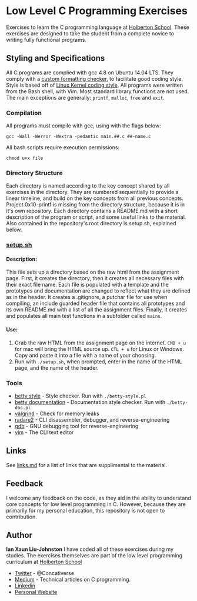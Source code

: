 # Low Level C Programming Exercises
Exercises to learn the C programming language at [Holberton School](https://holbertonschool.com). These exercises are designed to take the student from a complete novice to writing fully functional programs.
## Styling and Specifications
All C programs are complied with gcc 4.8 on Ubuntu 14.04 LTS. They comply with a [custom formatting checker](https://github.com/holbertonschool/Betty), to facilitate good coding style. Style is based off of [Linux Kernel coding style](http://git.kernel.org/cgit/linux/kernel/git/torvalds/linux.git/plain/Documentation/CodingStyle). All programs were written from the Bash shell, with Vim. Most standard library functions are not used. The main exceptions are generally: ``printf``, ``malloc``, ``free`` and  ``exit``. 
### Compilation
All programs must compile with gcc, using with the flags below:
```
gcc -Wall -Werror -Wextra -pedantic main.##.c ##-name.c
```
All bash scripts require execution permissions:
```
chmod u+x file
```
### Directory Structure
Each directory is named according to the key concept shared by all exercises in the directory. They are numbered sequentially to provide a linear timeline, and build on the key concepts from all previous concepts. Project 0x10-printf is missing from the directory structure, because it is in it's own repository. Each directory contains a README.md with a short description of the program or script, and some useful links to the material. Also contained in the repository's root directory is setup.sh, explained below.
### [setup.sh](setup.sh)
#### Description:
This file sets up a directory based on the raw html from the assignment page. First, it creates the directory, then it creates all necessary files with their exact file name. Each file is populated with a template and the prototypes and documentation are changed to reflect what they are defined as in the header. It creates a .gitignore, a putchar file for use when compiling, an include guarded header file that contains all prototypes and its own README.md with a list of all the assignment files. Finally, it creates and populates all main test functions in a subfolder called ``mains``.
#### Use:
1. Grab the raw HTML from the assignment page on the internet. ``CMD + u`` for mac will bring the HTML source up. ``CTL + u`` for Linux or Windows. Copy and paste it into a file with a name of your choosing.
2. Run with ``./setup.sh``, when prompted, enter in the name of the HTML page, and the name of the header.

### Tools
* [betty style](https://github.com/holbertonschool/Betty/blob/master/betty-style.pl) - Style checker. Run with ``./betty-style.pl``
* [betty documentation](https://github.com/holbertonschool/Betty/blob/master/betty-doc.pl) - Documentation style checker. Run with ``./betty-doc.pl``
* [valgrind](http://valgrind.org) - Check for memory leaks
* [radare2](https://github.com/radare/radare2) - CLI disassembler, debugger, and reverse-engineering
* [gdb](http://www.gnu.org/software/gdb/) - GNU debugging tool for reverse-engineering
* [vim](http://www.vim.org/) - The CLI text editor

## Links
See [links.md](links.md) for a list of links that are supplimental to the material.
## Feedback
I welcome any feedback on the code, as they aid in the ability to understand core concepts for low level programming in C. However, because they are primarily for my personal education, this repository is not open to contribution.
## Author
**Ian Xaun Liu-Johnston**
I have coded all of these exercises during my studies. The exercises themselves are part of the low level programming curriculum at [Holberton School](https://holbertonschool.com)
* [Twitter](https://twitter.com/Concativerse) - @Concativerse
* [Medium](https://medium.com/@Concativerse) - Technical articles on C programming.
* [Linkedin](https://www.linkedin.com/in/ian-liu-johnston-32a40a115)
* [Personal Website](http://ianxaunliu-johnston.com)
